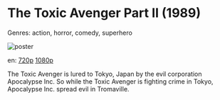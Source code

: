 # The Toxic Avenger Part II (1989)

Genres: action, horror, comedy, superhero

![poster](http://image.tmdb.org/t/p/w500/42EWRhEjwTpPwqDcL7UemewBlLw.jpg)

en:
  [720p](magnet:?xt=urn:btih:CA57CB29FCD345A625CA347DF24B4C26AADD9950&tr=udp://glotorrents.pw:6969/announce&tr=udp://tracker.opentrackr.org:1337/announce&tr=udp://torrent.gresille.org:80/announce&tr=udp://tracker.openbittorrent.com:80&tr=udp://tracker.coppersurfer.tk:6969&tr=udp://tracker.leechers-paradise.org:6969&tr=udp://p4p.arenabg.ch:1337&tr=udp://tracker.internetwarriors.net:1337)
  [1080p](magnet:?xt=urn:btih:7b95cb50c2ed2b9ea3060f1a9d5cd20ca76ec966&dn=The+Toxic+Avenger+Part+II+%281989%29+1080p+BrRip+x264+-+YIFY&tr=udp%3A%2F%2Ftracker.openbittorrent.com%3A80%2Fannounce&tr=udp%3A%2F%2Fglotorrents.pw%3A6969%2Fannounce&tr=udp%3A%2F%2Ftracker.openbittorrent.com%3A80%2Fannounce&tr=udp%3A%2F%2Ftracker.opentrackr.org%3A1337%2Fannounce&tr=udp%3A%2F%2Fzer0day.to%3A1337%2Fannounce&tr=udp%3A%2F%2Ftracker.coppersurfer.tk%3A6969%2Fannounce)
  


The Toxic Avenger is lured to Tokyo, Japan by the evil corporation Apocalypse Inc. So while the Toxic Avenger is fighting crime in Tokyo, Apocalypse Inc. spread evil in Tromaville.